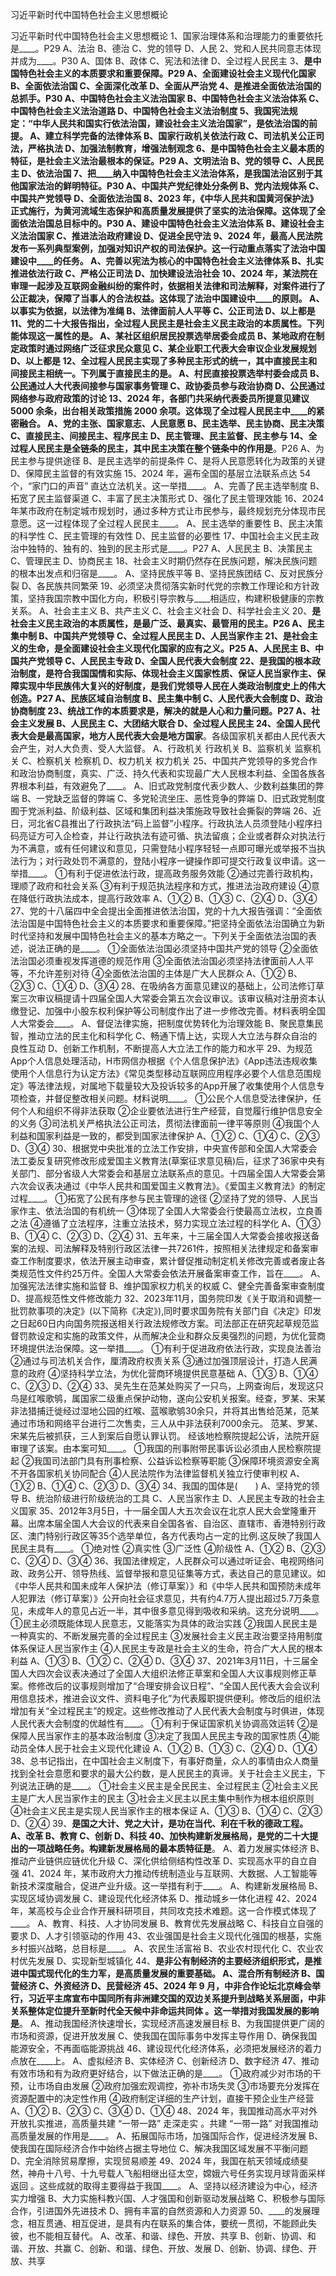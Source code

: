 习近平新时代中国特色社会主义思想概论

习近平新时代中国特色社会主义思想概论
1、国家治理体系和治理能力的重要依托是____。P29
A、法治			B、德治			C、党的领导			D、人民
2、党和人民共同意志体现并成为____。P30
A、国体			B、政体			C、宪法和法律		D、全过程人民民主
3、____是中国特色社会主义的本质要求和重要保障。P29
A、全面建设社会主义现代化国家		B、全面依法治国		C、全面深化改革		D、全面从严治党
4、____是推进全面依法治国的总抓手。P30
A、中国特色社会主义法治国家			B、中国特色社会主义法治体系
C、中国特色社会主义法治道路			D、中国特色社会主义法治制度
5、我国宪法规定：“中华人民共和国实行依法治国，建设社会主义法治国家”，____是依法治国的前提。
A、建立科学完备的法律体系				B、国家行政机关依法行政
C、司法机关公正司法，严格执法			D、加强法制教育，增强法制观念
6、____是中国特色社会主义最本质的特征，是社会主义法治最根本的保证。P29
A、文明法治			B、党的领导			C、人民民主			D、依法治国
7、把____纳入中国特色社会主义法治体系，是我国法治区别于其他国家法治的鲜明特征。P30
A、中国共产党纪律处分条例		B、党内法规体系		C、中国共产党领导		D、全面依法治国
8、2023 年，《中华人民共和国黄河保护法》正式施行，为黄河流域生态保护和高质量发展提供了坚实的法治保障。这体现了全面依法治国总目标中的____。P30
A、建设中国特色社会主义法治体系			B、建设社会主义法治国家
C、推进法治政府建设						D、促进全民守法
9、2024 年，最高人民法院发布一系列典型案例，加强对知识产权的司法保护。这一行动重点落实了法治中国建设中____的任务。
A、完善以宪法为核心的中国特色社会主义法律体系		B、扎实推进依法行政
C、严格公正司法				D、加快建设法治社会
10、2024 年，某法院在审理一起涉及互联网金融纠纷的案件时，依据相关法律和司法解释，对案件进行了公正裁决，保障了当事人的合法权益。这体现了法治中国建设中____的原则。
A、以事实为依据，以法律为准绳			B、法律面前人人平等		C、公正司法		D、以上都是
11、党的二十大报告指出，全过程人民民主是社会主义民主政治的本质属性。下列能体现这一属性的是____。
A、某社区组织居民投票选举居委会成员			B、某地政府在制定政策时通过网络广泛征求民众意见
C、某企业职工代表大会审议企业发展规划		D、以上都是
12、全过程人民民主实现了多种民主形式的统一，其中直接民主和间接民主相统一。下列属于直接民主的是____。
A、村民直接投票选举村委会成员		B、公民通过人大代表间接参与国家事务管理
C、政协委员参与政治协商				D、公民通过网络参与政府政策的讨论
13、2024 年，各部门共采纳代表委员所提意见建议 5000 余条，出台相关政策措施 2000 余项。这体现了全过程人民民主中____的紧密融合。
A、党的主张、国家意志、人民意愿				B、民主选举、民主协商、民主决策
C、直接民主、间接民主、程序民主			D、民主管理、民主监督、民主参与
14、全过程人民民主是全链条的民主，其中民主决策在整个链条中的作用是____。P26
A、为民主参与提供途径					B、是民主选举的前提条件
C、是将人民意愿转化为政策的关键			D、保障民主监督的有效实施
15、2024 年，遍布全国的基层立法联系点达 54 个，“家门口的声音” 直达立法机关。这一举措____。
A、完善了民主选举制度			B、拓宽了民主监督渠道
C、丰富了民主决策形式			D、强化了民主管理效能
16、2024 年某市政府在制定城市规划时，通过多种方式让市民参与，最终规划充分体现市民意愿。这一过程体现了全过程人民民主____。
A、民主选举的重要性			B、民主决策的科学性		C、民主管理的有效性		D、民主监督的必要性
17、中国社会主义民主政治中独特的、独有的、独到的民主形式是____。P27
A、人民民主		B、决策民主		C、管理民主		D、协商民主
18、社会主义时期仍然存在民族问题，解决民族问题的根本出发点和归宿是____。
A、坚持民族平等			B、坚持民族团结		C、反对民族分裂		D、各民族共同繁荣
19、必须坚决贯彻落实新时代党的宗教工作理论和方针政策，坚持我国宗教中国化方向，积极引导宗教与____相适应，构建积极健康的宗教关系。
A、社会主主义			B、共产主义		C、社会主义社会		D、科学社会主义
20、____是社会主义民主政治的本质属性，是最广泛、最真实、最管用的民主。P26
A、民主集中制		B、中国共产党领导		C、全过程人民民主		D、人民当家作主
21、____是社会主义的生命，是全面建设社会主义现代化国家的应有之义。P25
A、人民民主			B、中国共产党领导		C、人民民主专政		D、全国人民代表大会制度
22、____是我国的根本政治制度，是符合我国国情和实际、体现社会主义国家性质、保证人民当家作主、保障实现中华民族伟大复兴的好制度，是我们党领导人民在人类政治制度史上的伟大创造。P27
A、民族区域自治制度			B、民主集中制		C、人民代表大会制度		D、政治协商制度
23、统战工作的本质要求是____，解决的就是人心和力量问题。P27
A、社会主义发展		B、人民民主		C、大团结大联合		D、全过程人民民主
24、全国人民代表大会是最高国家____，地方人民代表大会是地方国家____。各级国家机关都由人民代表大会产生，对人大负责、受人大监督。
A、行政机关 行政机关			B、监察机关 监察机关
C、检察机关 检察机			D、权力机关 权力机关
25、中国共产党领导的多党合作和政治协商制度，真实、广泛、持久代表和实现最广大人民根本利益、全国各族各界根本利益，有效避免了____。
A、旧式政党制度代表少数人、少数利益集团的弊端
B、一党缺乏监督的弊端
C、多党轮流坐庄、恶性竞争的弊端
D、旧式政党制度囿于党派利益、阶级利益、区域和集团利益决策施政导致社会撕裂的弊端
26、近日，河北省C县推出了行政执法“码上监督”小程序。行政执法人员须登陆小程序扫码亮证方可入企检查，并让行政执法有迹可循、执法留痕；企业或者群众对执法行为不满意，或有任何建议和意见，只需登陆小程序轻轻一点即可曝光或举报不当执法行为；对行政处罚不满意的，登陆小程序一键操作即可提交行政复议申请。这一举措____。
①有利于促进依法行政，提高政务服务效能					②通过完善行政机构，理顺了政府和社会关系
③有利于规范执法程序和方式，推进法治政府建设		④意在降低行政执法成本，提高行政效率
A、①②			B、①③			C、②④			D、③④
27、党的十八届四中全会提出全面推进依法治国，党的十九大报告强调：“全面依法治国是中国特色社会主义的本质要求和重要保障。”把坚持全面依法治国确立为新时代坚持和发展中国特色社会主义的基本方略之一。下列关于全面依法治国的表述，说法正确的是____。
①全面依法治国必须坚持中国共产党的领导
②全面依法治国必须重视发挥道德的规范作用
③全面依法治国必须坚持法律面前人人平等，不允许差别对待
④全面依法治国的主体是广大人民群众
A、①②				B、②③			C、①④			D、③④
28、在吸纳各方面意见建议的基础上，公司法修订草案三次审议稿提请十四届全国人大常委会第五次会议审议。该审议稿对注册资本认缴登记、加强中小股东权利保护等公司制度作出了进一步修改完善。材料表明全国人大常委会____。
A、督促法律实施，把制度优势转化为治理效能
B、聚民意集民智，推动立法的民主化和科学化
C、畅通下情上达，实现人大立法与群众自治的良性互动
D、创新工作机制，不断提高人大立法工作的能力和水平
29、为规范App个人信息处理活动，H市网信办根据《个人信息保护法》《App违法违规收集使用个人信息行为认定方法》《常见类型移动互联网应用程序必要个人信息范围规定》等法律法规，对属地下载量较大及投诉较多的App开展了收集使用个人信息专项检查，并督促整改相关问题。材料说明____。
①公民个人信息受法律保护，任何个人和组织不得非法获取
②企业要依法进行生产经营，自觉履行维护信息安全的义务
③司法机关严格执法公正司法，贯彻法律面前一律平等原则
④我国个人利益和国家利益是一致的，都受到国家法律保护
A、①②				C、①④			C、②③			D、③④
30、根据党中央批准的立法工作安排，中央宣传部和全国人大常委会法工委反复研究修改形成爱国主义教育法(草案征求意见稿)后，征求了36家中央有关部门、部分省级人大常委会和基层立法联系点的意见。十四届全国人大常委会第六次会议表决通过《中华人民共和国爱国主义教育法》。《爱国主义教育法》的制定过程____。
①拓宽了公民有序参与民主管理的途径
②坚持了党的领导、人民当家作主、依法治国的有机统一
③体现了全国人大常委会行使最高立法权，立良善之法
④遵循了立法程序，注重立法技术，努力实现立法过程的科学化
A、①③				B、①④			C、②③			D、②④
31、五年来，十三届全国人大常委会接收报送备案的法规、司法解释及特别行政区法律一共7261件，按照相关法律规定和备案审查工作制度要求，依法开展主动审查，累计督促推动制定机关修改完善或者废止各类规范性文件约25万件。全国人大常委会依法开展备案审查工作，旨在____。
A、加强宪法法律实施和监督				B、维护国家权力机关的权威
C、健全完善备案审查制度				D、提高规范性文件修改能力
32、2023年11月，国务院印发《关于取消和调整一批罚款事项的决定》(以下简称《决定》),同时要求国务院有关部门自《决定》印发之日起60日内向国务院报送相关行政法规修改方案。司法部正在研究起草规范监督罚款设定和实施的政策文件，从而解决企业和群众反奥强烈的问题，为优化营商环境提供法治保障。这一举措____。
①有利于促进政府依法行政，实现良法善治				②通过与司法机关合作，厘清政府权责关系
③通过加强顶层设计，打造人民满意的政府			④坚持科学立法，为优化营商环境提供民意基础
A、①③			B、①④			C、②③			D、②④
33、吴先生在范某处购买了一只鸟，上网查询后，发现这只鸟是红喉歌鸲，属国家二级重点保护动物，遂向公安机关报案。经查，罗某、宋某非法猎捕迁徙经过湿地公园的红喉、蓝喉歌鸲30余只，并将其出售给范某，范某通过市场和网络平台进行二次售卖，三人从中非法获利7000余元。 范某、罗某、宋某先后被抓获，三人到案后自愿认罪认罚。 经该地检察院提起公诉，法院开庭审理了该案。由本案可知____。
①我国的刑事附带民事诉讼必须由人民检察院提起		②我国司法部门具有刑事检察、公益诉讼检察等职能
③保障环境资源安全离不开各国家机关协同配合			④人民法院作为法律监督机关独立行使审判权
A、①②				B、①④			C、②③			D、③④
34、我国的国体是(　　)
A、坚持党的领导			B、统治阶级进行阶级统治的工具
C、人民当家作主			D、人民民主专政的社会主义国家
35、2012年3月5日，十一届全国人大五次会议在北京人民大会堂隆重开幕。出席本届全国人大会议的代表来自全国各省、自治区、直辖市、香港特别行政区、澳门特别行政区等35个选举单位，各方代表均占一定的比例.这反映了我国人民民主具有____。
①绝对性			②真实性		③广泛性		④阶级性
A、①②  		B、②③			C、②④  		D、③④
36、我国法律规定，人民群众可以通过听证会、电视网络问政、政务公开、领导热线、监督举报和意见征集等方式，表达自己的意见建议。如《中华人民共和国未成年人保护法（修订草案）》和《中华人民共和国预防未成年人犯罪法（修订草案）》公开向社会征求意见，共有约4.7万人提出超过5.7万条意见，未成年人的意见占近一半，其中很多意见得到吸收和采纳。这充分说明____。
①民主必须既能体现人民意志，又能落实为具体的政治实践
②我国人民民主是一种真实的、不断发展完善的全过程民主
③发展社会主义民主政治要坚持用制度体系保证人民当家作主
④人民民主专政是社会主义的生命，符合广大人民的根本利益
A、①③			B、①②			C、②④			D、③④
37、2021年3月11日，十三届全国人大四次会议表决通过了全国人大组织法修正草案和全国人大议事规则修正草案。修修改后的议事规则增加了“合理安排会议日程”、“全国人民代表大会会议利用信息技术，推进会议文件、资料电子化”为代表履职提供便利。修改后的组织法增加有关“全过程民主”的规定。这些修改推动了人民代表大会制度与时俱进，体现人民代表大会制度的优越性有____。
①有利于保证国家机关协调高效运转		②是保障人民当家作主的基本政治制度
③决定了我国人民民主专政的国家性质		④能动员全体人民于社会主义现代化建设
A、①②				B、①③			C、②④			D、①④
38、总书记指出，在中国社会主义制度下，有事好商量，众人的事情由众人商量找到全社会意愿和要求的最大公约数，是人民民主的真谛。关于社会主义民主，下列说法正确的是____。
①社会主义民主是全民民主、全过程民主			②社会主义民主是广大人民当家作主的民主
③社会主义民主以民主集中制作为根本组织原则		④社会主义民主是实现人民当家作主的根本保证
A、①③				B、①④			C、②③			D、②④
39、____是国之大计、党之大计，是功在当代、利在千秋的德政工程。
A、改革			B、教育			C、创新			D、科技
40、加快构建新发展格局，是党的二十大提出的一项战略任务。构建新发展格局的最本质特征是____。
A、着力发展实体经济				B、推动产业链供应链优化升级
C、深化供给侧结构性改革			D、实现高水平的自立自强
41、2024 年，某市政府大力推动传统制造业与互联网、大数据、人工智能等新技术深度融合，促进产业升级。这一举措有利于____。
A、构建新发展格局				B、实现区域协调发展
C、建设现代化经济体系			D、推动城乡一体化进程
42、2024 年，某高校与企业合作开展科研项目，共同攻克技术难题。这一合作模式体现了____。
A、教育、科技、人才协同发展			B、教育优先发展战略
C、科技自立自强的要求				D、人才引领驱动的作用
43、农业强国是社会主义现代化强国的根基，实施乡村振兴战略，总目标是____。
A、农民生活富裕			B、农业农村现代化		C、农业农村优先发展			D、实现新型城镇化
44、____是非公有制经济的主要经济组织形式，是推进中国式现代化的生力军，是高质量发展的重要基础。
A、混合所有制经济			B、国营经济			C、外资经济					D、民营经济
45、2024 年 9 月，中非合作论坛北京峰会举行，习近平主席宣布中国同所有非洲建交国的双边关系提升到战略关系层面，中非关系整体定位提升至新时代全天候中非命运共同体 。这一举措对我国发展的影响是____。
A、推动我国经济快速增长，实现经济高速发展目标		B、为我国提供更广阔的市场和资源，促进开放发展
C、使我国在国际事务中发挥主导作用					D、确保我国能源安全，不再面临能源挑战
46、建设现代化经济体系，必须把发展经济的着力点放在____上。
A、虚拟经济		B、实体经济		C、创新经济		D、数字经济
47、推动有效市场和有为政府更好结合，以下做法正确的是____。
①政府减少对市场的干预，让市场自由发展
②政府加强宏观调控，弥补市场失灵
③市场要充分发挥在资源配置中的决定性作用
④政府制定详细的生产计划，直接干预企业生产经营
A、①②			B、②③			C、③④			D、①④
48、2024 年，我国推动高水平对外开放扎实推进，高质量共建 “一带一路” 走深走实 。共建 “一带一路” 对我国推动高质量发展的作用是____。
A、拓展国际市场，加强国际合作，促进经济发展		B、使我国在国际经济合作中始终占据主导地位
C、解决我国区域发展不平衡问题					D、完全消除贸易摩擦，实现贸易顺差
49、2024 年，我国在航天领域成绩斐然，神舟十八号、十九号载人飞船相继出征太空，嫦娥六号任务实现月球背面采样返回 。这些成就的取得主要得益于我国____。
A、坚持以经济建设为中心，经济实力增强		B、大力实施科教兴国、人才强国和创新驱动发展战略
C、积极参与国际合作，引进国外先进技术		D、拥有丰富的自然资源和人力资源
50、____的发展理念，相互贯通、相互促进，是具有内在联系的集合体，要统一贯彻，不能顾此失彼，也不能相互替代。
A、改革、和谐、绿色、开放、共享		B、创新、协调、和谐、开放、共赢
C、创新、和谐、绿色、开放、发展		D、创新、协调、绿色、开放、共享

